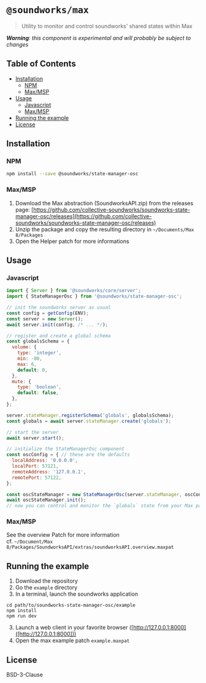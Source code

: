 # `@soundworks/max`

> Utility to monitor and control soundworks' shared states within Max

<!--![Max screenshot](./resources/max.png)-->

_**Warning**: this component is experimental and will probably be subject to changes_

## Table of Contents

<!-- toc -->

- [Installation](#installation)
  * [NPM](#npm)
  * [Max/MSP](#maxmsp)
- [Usage](#usage)
  * [Javascript](#javascript)
  * [Max/MSP](#maxmsp-1)
- [Running the example](#running-the-example)
- [License](#license)

<!-- tocstop -->

## Installation

### NPM

```sh
npm install --save @soundworks/state-manager-osc
```

### Max/MSP

1. Download the Max abstraction (SoundworksAPI.zip) from the releases page: [https://github.com/collective-soundworks/soundworks-state-manager-osc/releases](https://github.com/collective-soundworks/soundworks-state-manager-osc/releases)
2. Unzip the package and copy the resulting directory in `~/Documents/Max 8/Packages`
3. Open the Helper patch for more informations

## Usage

### Javascript

```js
import { Server } from '@soundworks/core/server';
import { StateManagerOsc } from '@soundworks/state-manager-osc';

// init the soundworks server as usual
const config = getConfig(ENV);
const server = new Server();
await server.init(config, /* ... */);

// register and create a global schema
const globalsSchema = {
  volume: {
    type: 'integer',
    min: -80,
    max: 6,
    default: 0,
  },
  mute: {
    type: 'boolean',
    default: false,
  },
};

server.stateManager.registerSchema('globals', globalsSchema);
const globals = await server.stateManager.create('globals');

// start the server
await server.start();

// initialize the StateManagerOsc component
const oscConfig = { // these are the defaults
  localAddress: '0.0.0.0',
  localPort: 57121,
  remoteAddress: '127.0.0.1',
  remotePort: 57122,
};

const oscStateManager = new StateManagerOsc(server.stateManager, oscConfig);
await oscStateManager.init();
// now you can control and monitor the `globals` state from your Max patch
```

### Max/MSP

See the overview Patch for more information  
cf. `~/Document/Max 8/Packages/SoundworksAPI/extras/soundworksAPI.overview.maxpat`

## Running the example

1. Download the repository
2. Go the `example` directory
3. In a terminal, launch the soundworks application

```
cd path/to/soundworks-state-manager-osc/example
npm install 
npm run dev
```

3. Launch a web client in your favorite browser ([http://127.0.0.1:8000]([http://127.0.0.1:8000]))
4. Open the max example patch `example.maxpat`


## License

BSD-3-Clause
